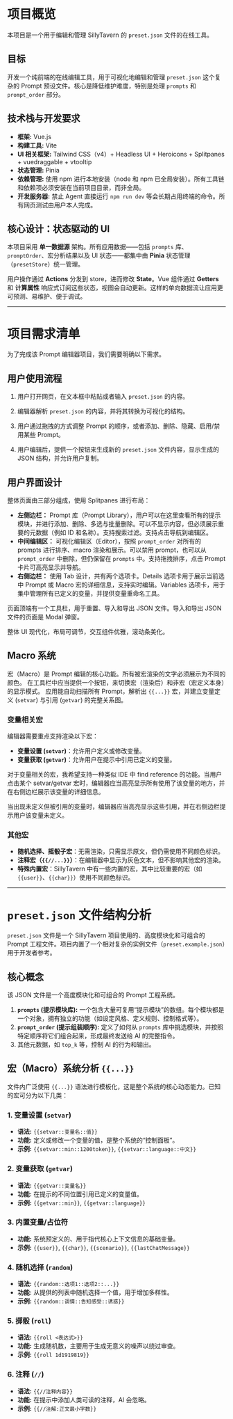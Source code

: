 # 项目概览

本项目是一个用于编辑和管理 SillyTavern 的 `preset.json` 文件的在线工具。

## 目标
开发一个纯前端的在线编辑工具，用于可视化地编辑和管理 `preset.json` 这个复杂的 Prompt 预设文件。核心是降低维护难度，特别是处理 `prompts` 和 `prompt_order` 部分。

## 技术栈与开发要求
- **框架:** Vue.js
- **构建工具:** Vite
- **UI 相关框架:** Tailwind CSS（v4）+ Headless UI + Heroicons + Splitpanes + vuedraggable + vtooltip
- **状态管理:** Pinia
- **依赖管理:** 使用 npm 进行本地安装（node 和 npm 已全局安装）。所有工具链和依赖项必须安装在当前项目目录，而非全局。
- **开发服务器:** 禁止 Agent 直接运行 `npm run dev` 等会长期占用终端的命令。所有网页测试由用户本人完成。

## 核心设计：状态驱动的 UI

本项目采用 **单一数据源** 架构。所有应用数据——包括 `prompts` 库、`promptOrder`、宏分析结果以及 UI 状态——都集中由 **Pinia** 状态管理（`presetStore`）统一管理。

用户操作通过 **Actions** 分发到 store，进而修改 **State**。Vue 组件通过 **Getters** 和 **计算属性** 响应式订阅这些状态，视图会自动更新。这样的单向数据流让应用更可预测、易维护、便于调试。


---

# 项目需求清单

为了完成该 Prompt 编辑器项目，我们需要明确以下需求。

## 用户使用流程

1. 用户打开网页，在文本框中粘贴或者输入 `preset.json` 的内容。

2. 编辑器解析 `preset.json` 的内容，并将其转换为可视化的结构。

3. 用户通过拖拽的方式调整 Prompt 的顺序，或者添加、删除、隐藏、启用/禁用某些 Prompt。

4. 用户编辑后，提供一个按钮来生成新的 `preset.json` 文件内容，显示生成的 JSON 结构，并允许用户复制。

## 用户界面设计

整体页面由三部分组成，使用 Splitpanes 进行布局：

- **左侧边栏：** Prompt 库（Prompt Library），用户可以在这里查看所有的提示模块，并进行添加、删除、多选与批量删除。可以不显示内容，但必须展示重要的元数据（例如 ID 和名称）。支持搜索过滤。支持点击导航到编辑区。
- **中间编辑区：** 可视化编辑区（Editor），按照 `prompt_order` 对所有的 prompts 进行排序、macro 渲染和展示。可以禁用 prompt，也可以从 `prompt_order` 中删除，但仍保留在 `prompts` 中。支持拖拽排序，点击 Prompt 卡片可高亮显示并导航。
- **右侧边栏：** 使用 Tab 设计，共有两个选项卡。Details 选项卡用于展示当前选中 Prompt 或 Macro 宏的详细信息，支持实时编辑。Variables 选项卡，用于集中管理所有已定义的变量，并提供变量重命名工具。

页面顶端有一个工具栏，用于重置、导入和导出 JSON 文件。导入和导出 JSON 文件的页面是 Modal 弹窗。

整体 UI 现代化，布局可调节，交互组件优雅，滚动条美化。

## Macro 系统

宏（Macro）是 Prompt 编辑的核心功能。所有被宏渲染的文字必须展示为不同的颜色。
在工具栏中应当提供一个按钮，来切换宏（渲染后）和非宏（宏定义本身）的显示模式。
应用能自动扫描所有 Prompt，解析出 `{{...}}` 宏，并建立变量定义 (`setvar`) 与引用 (`getvar`) 的完整关系图。

### 变量相关宏

编辑器需要重点支持渲染以下宏：

- **变量设置 (`setvar`)**：允许用户定义或修改变量。
- **变量获取 (`getvar`)**：允许用户在提示中引用已定义的变量。

对于变量相关的宏，我希望支持一种类似 IDE 中 find reference 的功能。当用户点击某个 setvar/getvar 宏时，编辑器应当高亮显示所有使用了该变量的地方，并在右侧边栏展示该变量的详细信息。

当出现未定义但被引用的变量时，编辑器应当高亮显示这些引用，并在右侧边栏提示用户该变量未定义。

### 其他宏

- **随机选择、摇骰子宏**：无需渲染，只需显示原文，但仍需使用不同颜色标识。
- **注释宏（`{{//...}}`）**：在编辑器中显示为灰色文本，但不影响其他宏的渲染。
- **特殊内置宏**：SillyTavern 中有一些内置的宏，其中比较重要的宏（如 `{{user}}`、`{{char}}`）使用不同颜色标识。

---

# `preset.json` 文件结构分析

`preset.json` 文件是一个 SillyTavern 项目使用的、高度模块化和可组合的 Prompt 工程文件。项目内置了一个相对复杂的实例文件（`preset.example.json`）用于开发者参考。

## 核心概念
该 JSON 文件是一个高度模块化和可组合的 Prompt 工程系统。

1.  **`prompts` (提示模块库):** 一个包含大量可复用“提示模块”的数组。每个模块都是一个对象，拥有独立的功能（如设定风格、定义规则、控制格式等）。
2.  **`prompt_order` (提示组装顺序):** 定义了如何从 `prompts` 库中挑选模块，并按照特定顺序将它们组合起来，形成最终发送给 AI 的完整指令。
3.  其他元数据，如 `top_k` 等，控制 AI 的行为和输出。

## 宏（Macro）系统分析 `{{...}}`

文件内广泛使用 `{{...}}` 语法进行模板化，这是整个系统的核心动态能力。已知的宏可分为以下几类：

### 1. 变量设置 (`setvar`)
- **语法:** `{{setvar::变量名::值}}`
- **功能:** 定义或修改一个变量的值，是整个系统的“控制面板”。
- **示例:** `{{setvar::min::1200token}}`, `{{setvar::language::中文}}`

### 2. 变量获取 (`getvar`)
- **语法:** `{{getvar::变量名}}`
- **功能:** 在提示的不同位置引用已定义的变量值。
- **示例:** `{{getvar::min}}`, `{{getvar::language}}`

### 3. 内置变量/占位符
- **功能:** 系统预定义的、用于指代核心上下文信息的基础变量。
- **示例:** `{{user}}`, `{{char}}`, `{{scenario}}`, `{{lastChatMessage}}`

### 4. 随机选择 (`random`)
- **语法:** `{{random::选项1::选项2::...}}`
- **功能:** 从提供的列表中随机选择一个值，用于增加多样性。
- **示例:** `{{random::调情::告知感受::诱惑}}`

### 5. 掷骰 (`roll`)
- **语法:** `{{roll <表达式>}}`
- **功能:** 生成随机数，主要用于生成无意义的噪声以绕过审查。
- **示例:** `{{roll 1d1919819}}`

### 6. 注释 (`//`)
- **语法:** `{{//注释内容}}`
- **功能:** 在提示中添加人类可读的注释，AI 会忽略。
- **示例:** `{{//注解:正文最小字数}}`
